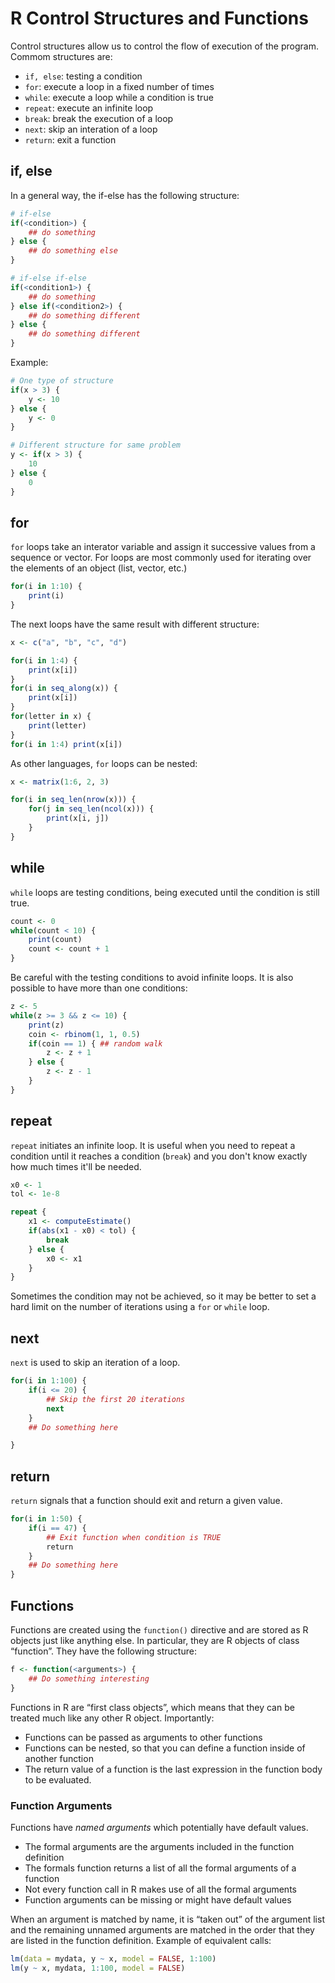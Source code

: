
# R Control Structures and Functions

Control structures allow us to control the flow of execution of the program. Commom structures are:

- `if, else`: testing a condition
- `for`: execute a loop in a fixed number of times
- `while`: execute a loop while a condition is true
- `repeat`: execute an infinite loop
- `break`: break the execution of a loop
- `next`: skip an interation of a loop
- `return`: exit a function


## if, else

In a general way, the if-else has the following structure:
```r
# if-else
if(<condition>) {
	## do something
} else {
	## do something else
}

# if-else if-else
if(<condition1>) {
	## do something
} else if(<condition2>) {
	## do something different
} else {
	## do something different
}
```

Example:
```r
# One type of structure
if(x > 3) {
	y <- 10
} else {
	y <- 0
}

# Different structure for same problem
y <- if(x > 3) {
	10
} else {
	0
}
```

## for

`for` loops take an interator variable and assign it successive values from a sequence or vector. For loops are most commonly used for iterating over the elements of an object (list, vector, etc.)

```r
for(i in 1:10) {
	print(i)
}
```
The next loops have the same result with different structure:
```r
x <- c("a", "b", "c", "d")

for(i in 1:4) {
	print(x[i])
}
for(i in seq_along(x)) {
	print(x[i])
}
for(letter in x) {
	print(letter)
}
for(i in 1:4) print(x[i])
```

As other languages, `for` loops can be nested:

```r
x <- matrix(1:6, 2, 3)

for(i in seq_len(nrow(x))) {
	for(j in seq_len(ncol(x))) {
		print(x[i, j])
	}
}
```

## while

`while` loops are testing conditions, being executed until the condition is still true.

```r
count <- 0
while(count < 10) {
	print(count)
	count <- count + 1
}
```
  
Be careful with the testing conditions to avoid infinite loops.
It is also possible to have more than one conditions:

```r
z <- 5
while(z >= 3 && z <= 10) {
	print(z)
	coin <- rbinom(1, 1, 0.5)
	if(coin == 1) { ## random walk
		z <- z + 1
	} else {
		z <- z - 1
	}
}
```

## repeat

`repeat` initiates an infinite loop. It is useful when you need to repeat a condition until it reaches a condition (`break`) and you don't know exactly how much times it'll be needed. 

```r
x0 <- 1
tol <- 1e-8

repeat {
	x1 <- computeEstimate()
	if(abs(x1 - x0) < tol) {
		break
	} else {
		x0 <- x1
	}
}
```

Sometimes the condition may not be achieved, so it may be better to set a hard limit on the number of iterations using a `for` or `while` loop.


## next

`next` is used to skip an iteration of a loop.

```r
for(i in 1:100) {
	if(i <= 20) {
		## Skip the first 20 iterations
		next
	}
	## Do something here

}
```

## return

`return` signals that a function should exit and return a given value.

```r
for(i in 1:50) {
	if(i == 47) {
		## Exit function when condition is TRUE
		return
	}
	## Do something here
}
```

## Functions

Functions are created using the `function()` directive and are stored as R objects just like anything else. In particular, they are R objects of class “function”. They have the following structure:

```r
f <- function(<arguments>) {
	## Do something interesting
}
```

Functions in R are “first class objects”, which means that they can be treated much like any other R object. Importantly:

- Functions can be passed as arguments to other functions
- Functions can be nested, so that you can define a function inside of another function
- The return value of a function is the last expression in the function body to be evaluated.

### Function Arguments

Functions have *named arguments* which potentially have default values.
- The formal arguments are the arguments included in the function definition
- The formals function returns a list of all the formal arguments of a function
- Not every function call in R makes use of all the formal arguments
- Function arguments can be missing or might have default values

When an argument is matched by name, it
is “taken out” of the argument list and the remaining unnamed arguments are matched in the order
that they are listed in the function definition.
Example of equivalent calls:
```r
lm(data = mydata, y ~ x, model = FALSE, 1:100)
lm(y ~ x, mydata, 1:100, model = FALSE)
```

<!--stackedit_data:
eyJoaXN0b3J5IjpbMTU1ODI5MDcyMSwtMTM3MDg2OTkxLC0xMz
I3NzY4MDQ3LC0yMTIxNDAwNzY4LDEwMzE0MjQ4MDQsODUxNjg4
NDVdfQ==
-->